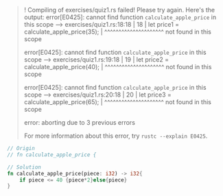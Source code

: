 >! Compiling of exercises/quiz1.rs failed! Please try again. Here's the output:
>error[E0425]: cannot find function `calculate_apple_price` in this scope
>  --> exercises/quiz1.rs:18:18
>   |
>18 |     let price1 = calculate_apple_price(35);
>   |                  ^^^^^^^^^^^^^^^^^^^^^ not found in this scope
>
>error[E0425]: cannot find function `calculate_apple_price` in this scope
>  --> exercises/quiz1.rs:19:18
>   |
>19 |     let price2 = calculate_apple_price(40);
>   |                  ^^^^^^^^^^^^^^^^^^^^^ not found in this scope
>
>error[E0425]: cannot find function `calculate_apple_price` in this scope
>  --> exercises/quiz1.rs:20:18
>   |
>20 |     let price3 = calculate_apple_price(65);
>   |                  ^^^^^^^^^^^^^^^^^^^^^ not found in this scope
>
>error: aborting due to 3 previous errors
>
>For more information about this error, try `rustc --explain E0425`.

```rust
// Origin
// fn calculate_apple_price {

```

```rust
// Solution
fn calculate_apple_price(piece: i32) -> i32{
    if piece <= 40 {piece*2}else{piece}
}
```